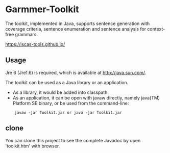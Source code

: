 # Garmmer-Toolkit
The toolkit, implemented in Java, supports sentence generation with coverage criteria, sentence enumeration and sentence analysis for context-free grammars.

https://iscas-tools.github.io/

## Usage

 Jre 6 (Jre1.6) is required, which is available at http://java.sun.com/.

 The toolkit can be used as a Java library or an application.

* As a library, it would be added into classpath.
* As an application, it can be open with javaw directly, namely java(TM) Platform SE binary,
or be used from the command-line:
```{r, engine='bash', count_lines}
    javaw -jar Toolkit.jar or java -jar Toolkit.jar
```

## clone

You can clone this project to see the complete Javadoc by open 'toolkit.htm' with browser.
